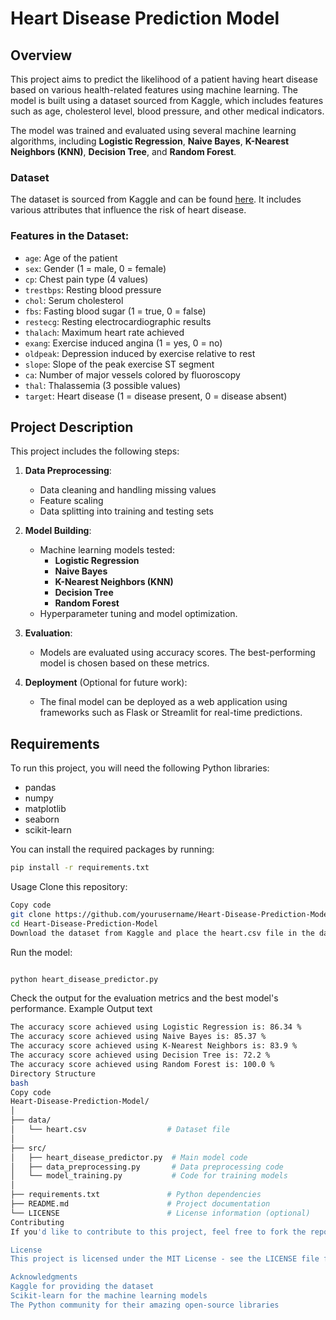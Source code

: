 # Heart Disease Prediction Model

## Overview

This project aims to predict the likelihood of a patient having heart disease based on various health-related features using machine learning. The model is built using a dataset sourced from Kaggle, which includes features such as age, cholesterol level, blood pressure, and other medical indicators.

The model was trained and evaluated using several machine learning algorithms, including **Logistic Regression**, **Naive Bayes**, **K-Nearest Neighbors (KNN)**, **Decision Tree**, and **Random Forest**.

### Dataset

The dataset is sourced from Kaggle and can be found [here](https://www.kaggle.com/datasets/johnsmith88/heart-disease-dataset). It includes various attributes that influence the risk of heart disease.

### Features in the Dataset:
- `age`: Age of the patient
- `sex`: Gender (1 = male, 0 = female)
- `cp`: Chest pain type (4 values)
- `trestbps`: Resting blood pressure
- `chol`: Serum cholesterol
- `fbs`: Fasting blood sugar (1 = true, 0 = false)
- `restecg`: Resting electrocardiographic results
- `thalach`: Maximum heart rate achieved
- `exang`: Exercise induced angina (1 = yes, 0 = no)
- `oldpeak`: Depression induced by exercise relative to rest
- `slope`: Slope of the peak exercise ST segment
- `ca`: Number of major vessels colored by fluoroscopy
- `thal`: Thalassemia (3 possible values)
- `target`: Heart disease (1 = disease present, 0 = disease absent)

## Project Description

This project includes the following steps:
1. **Data Preprocessing**:
    - Data cleaning and handling missing values
    - Feature scaling
    - Data splitting into training and testing sets

2. **Model Building**:
    - Machine learning models tested:
        - **Logistic Regression**
        - **Naive Bayes**
        - **K-Nearest Neighbors (KNN)**
        - **Decision Tree**
        - **Random Forest**
    - Hyperparameter tuning and model optimization.

3. **Evaluation**:
    - Models are evaluated using accuracy scores. The best-performing model is chosen based on these metrics.

4. **Deployment** (Optional for future work):
    - The final model can be deployed as a web application using frameworks such as Flask or Streamlit for real-time predictions.

## Requirements

To run this project, you will need the following Python libraries:

- pandas
- numpy
- matplotlib
- seaborn
- scikit-learn

You can install the required packages by running:

```bash
pip install -r requirements.txt
```
Usage
Clone this repository:
```bash
Copy code
git clone https://github.com/yourusername/Heart-Disease-Prediction-Model.git
cd Heart-Disease-Prediction-Model
Download the dataset from Kaggle and place the heart.csv file in the data/ directory.
```
Run the model:

```bash

python heart_disease_predictor.py
```
Check the output for the evaluation metrics and the best model's performance.
Example Output
text
```bash
The accuracy score achieved using Logistic Regression is: 86.34 %
The accuracy score achieved using Naive Bayes is: 85.37 %
The accuracy score achieved using K-Nearest Neighbors is: 83.9 %
The accuracy score achieved using Decision Tree is: 72.2 %
The accuracy score achieved using Random Forest is: 100.0 %
Directory Structure
bash
Copy code
Heart-Disease-Prediction-Model/
│
├── data/
│   └── heart.csv                  # Dataset file
│
├── src/
│   ├── heart_disease_predictor.py  # Main model code
│   ├── data_preprocessing.py       # Data preprocessing code
│   └── model_training.py           # Code for training models
│
├── requirements.txt               # Python dependencies
├── README.md                      # Project documentation
└── LICENSE                        # License information (optional)
Contributing
If you'd like to contribute to this project, feel free to fork the repository, create a new branch, and submit a pull request. All contributions are welcome!

License
This project is licensed under the MIT License - see the LICENSE file for details.

Acknowledgments
Kaggle for providing the dataset
Scikit-learn for the machine learning models
The Python community for their amazing open-source libraries
